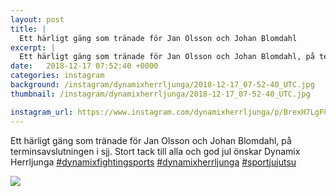 ```yaml
---
layout: post
title: |
  Ett härligt gäng som tränade för Jan Olsson och Johan Blomdahl
excerpt: |
  Ett härligt gäng som tränade för Jan Olsson och Johan Blomdahl, på terminsavslutningen i sjj. Stort tack till alla och god jul önskar Dynamix Herrljunga   
date:   2018-12-17 07:52:40 +0000
categories: instagram
background: /instagram/dynamixherrljunga/2018-12-17_07-52-40_UTC.jpg
thumbnail: /instagram/dynamixherrljunga/2018-12-17_07-52-40_UTC.jpg

instagram_url: https://www.instagram.com/dynamixherrljunga/p/BrexH7LgFCT
---
```

Ett härligt gäng som tränade för Jan Olsson och Johan Blomdahl, på terminsavslutningen i sjj. Stort tack till alla och god jul önskar Dynamix Herrljunga [#dynamixfightingsports](https://www.instagram.com/explore/tags/dynamixfightingsports/) [#dynamixherrljunga](https://www.instagram.com/explore/tags/dynamixherrljunga/) [#sportjujutsu](https://www.instagram.com/explore/tags/sportjujutsu/)



<img src='/www-dynamix-herrljunga/instagram/dynamixherrljunga/2018-12-17_07-52-40_UTC.jpg' class='img-fluid' />
